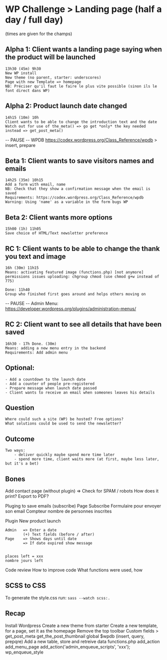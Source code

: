# WP Challenge > Landing page (half a day / full day)

(times are given for the champs)

## Alpha 1: Client wants a landing page saying when the product will be launched
    13h30 (45m) 9h30
    New WP install
    New theme (no parent, starter: underscores)
    Page with new Template => homepage
    NB: Préciser qu'il faut le faire le plus vite possible (sinon ils le font direct dans WP)

## Alpha 2: Product launch date changed
    14h15 (10m) 10h
    Client wants to be able to change the introduction text and the date
    Watch out for use of the_meta() => go get *only* the key needed instead => get_post_meta()


-- PAUSE --
    WPDB https://codex.wordpress.org/Class_Reference/wpdb
    > insert, prepare

## Beta 1: Client wants to save visitors names and emails
    14h25 (35m) 10h15
    Add a form with email, name
    NB: Check that they show a confirmation message when the email is saved
    Requirements: https://codex.wordpress.org/Class_Reference/wpdb
    Warning: Using 'name' as a variable in the form bugs WP

## Beta 2: Client wants more options
    15h00 (1h) 11h05
    Save choice of HTML/Text newsletter preference


## RC 1: Client wants to be able to change the thank you text and image
    16h (30m) 11h15
    Means: activating featured image (functions.php) [not anymore]
    permissions issues uploading: chgroup chmod (use chmod g+w instead of 775)

    Done: 11h40
    Group who finished first goes around and helps others moving on

-- PAUSE --
    Admin Menu: https://developer.wordpress.org/plugins/administration-menus/

## RC 2: Client want to see all details that have been saved
    16h30 - 17h Done. (30m)
    Means: adding a new menu entry in the backend
    Requirements: Add admin menu

## Optional:
    - Add a countdown to the launch date
    - Add a counter of people pre-registered
    - Prepare message when launch date passed
    - Client wants to receive an email when someones leaves his details

## Question
    Where could such a site (WP) be hosted? Free options?
    What solutions could be used to send the newsletter?


## Outcome
    Two ways:
        - deliver quickly maybe spend more time later
        - spend more time, client waits more (at first, maybe less later, but it's a bet)


## Bones

Add contact page (without plugin)
    => Check for SPAM / robots
How does it print?
Export to PDF?

Pluging to save emails (subscribe)
Page Subscribe
    Formulaire pour envoyer son email
    Compteur nombre de personnes inscrites


Plugin New product launch

    Admin   => Enter a date
            (+) Text fields (before / after)
    Page    => Shows days until date
            => If date expired show message


    places left = xxx
    nombre jours left

Code review
    How to improve code
    What functions were used, how



## SCSS to CSS

To generate the style.css run: `sass --watch scss:.`


## Recap

Install Wordpress
Create a new theme from starter
Create a new template, for a page, set it as the homepage
Remove the top toolbar
Custom fields > get_post_meta
get_the_post_thumbnail
global $wpdb (insert, query, prepqre)
Add a new table, store and retreive data
functions.php
    add_action add_menu_page
    add_action('admin_enqueue_scripts', 'xxx');
    wp_enqueue_style
